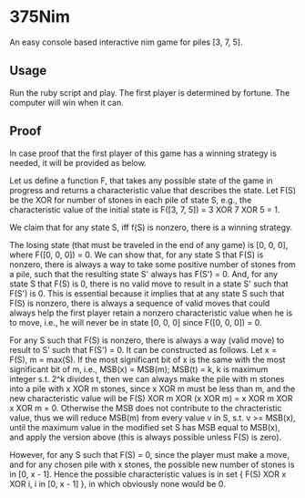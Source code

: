 # 375Nim
An easy console based interactive nim game for piles [3, 7, 5].

## Usage
Run the ruby script and play. The first player is determined by fortune. The computer will win when it can. 

## Proof
In case proof that the first player of this game has a winning strategy is needed, it will be provided as below. 

Let us define a function F, that takes any possible state of the game in progress and returns a characteristic value that describes the state. Let F(S) be the XOR for number of stones in each pile of state S, e.g., the characteristic value of the initial state is F([3, 7, 5]) = 3 XOR 7 XOR 5 = 1. 

We claim that for any state S, iff f(S) is nonzero, there is a winning strategy. 

The losing state (that must be traveled in the end of any game) is [0, 0, 0], where F([0, 0, 0]) = 0. We can show that, for any state S that F(S) is nonzero, there is always a way to take some positive number of stones from a pile, such that the resulting state S' always has F(S') = 0. And, for any state S that F(S) is 0, there is no valid move to result in a state S' such that F(S') is 0. This is essential because it implies that at any state S such that F(S) is nonzero, there is always a sequence of valid moves that could always help the first player retain a nonzero characteristic value when he is to move, i.e., he will never be in state [0, 0, 0] since F([0, 0, 0]) = 0. 

For any S such that F(S) is nonzero, there is always a way (valid move) to result to S' such that F(S') = 0. It can be constructed as follows. Let x = F(S), m = max(S). If the most significant bit of x is the same with the most significant bit of m, i.e., MSB(x) = MSB(m); MSB(t) = k, k is maximum integer s.t. 2^k divides t, then we can always make the pile with m stones into a pile with x XOR m stones, since x XOR m must be less than m, and the new characteristic value will be F(S) XOR m XOR (x XOR m) = x XOR m XOR x XOR m = 0. Otherwise the MSB does not contribute to the chracteristic value, thus we will reduce MSB(m) from every value v in S, s.t. v >= MSB(x), until the maximum value in the modified set S has MSB equal to MSB(x), and apply the version above (this is always possible unless F(S) is zero). 

However, for any S such that F(S) = 0, since the player must make a move, and for any chosen pile with x stones, the possible new number of stones is in [0, x - 1]. Hence the possible characteristic values is in set { F(S) XOR x XOR i, i in [0, x - 1] }, in which obviously none would be 0. 
